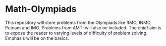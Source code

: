 # Math-Olympiads

This repository will store problems from the Olympiads like RMO, INMO, Putnam and IMO. 
Problems from AMTI will also be included. The chief aim is to expose the reader to varying 
levels of difficulty of problem solving. Emphasis will be on the basics. 
